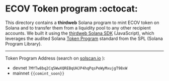 # ECOV Token program :octocat:

This directory contains a **thirdweb** Solana program to mint ECOV token on Solana and to transfer them from a liquidity pool to any other recipient accounts. We built it using the [thirdweb Solana SDK](https://portal.thirdweb.com/solana) (JavaScript), which leverages the audited Solana [Token Program](https://spl.solana.com/token) standard from the SPL (Solana Program Library). 

---

Token Program Address (search on [solscan.io](https://solscan.io/) ):
- devnet `7MYTw8bq2Cq5WwXQREBqUHJP4hqPqsPeWyMxujgT98xW`
- mainnet `{{comint_soon}}`